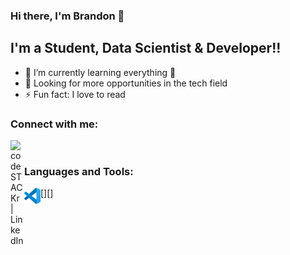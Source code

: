 ### Hi there, I'm Brandon 👋

## I'm a Student, Data Scientist & Developer!!

- 🌱 I’m currently learning everything 🤣
- 👯 Looking for more opportunities in the tech field
- ⚡ Fun fact: I love to read


### Connect with me:
[<img align="left" alt="codeSTACKr | LinkedIn" width="22px" src="https://cdn.jsdelivr.net/npm/simple-icons@v3/icons/linkedin.svg" />][linkedin]

<br />

### Languages and Tools:

[<img align="left" alt="Visual Studio Code" width="26px" src="https://raw.githubusercontent.com/github/explore/80688e429a7d4ef2fca1e82350fe8e3517d3494d/topics/visual-studio-code/visual-studio-code.png" />][]

[linkedin]: https://www.linkedin.com/in/brandon-wan-053847193/
